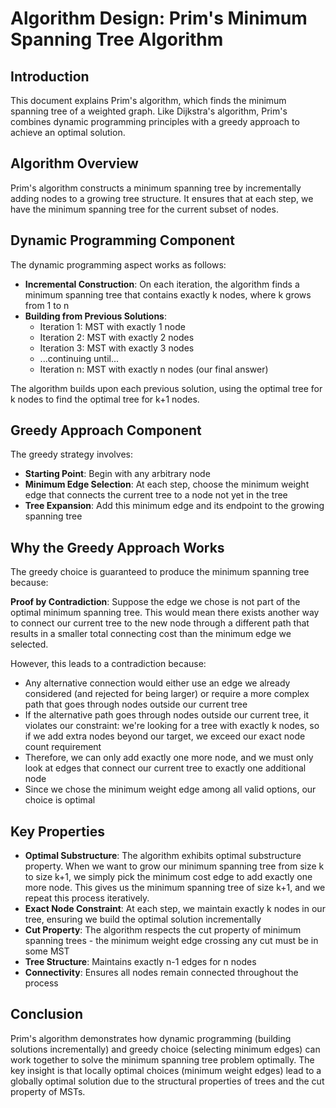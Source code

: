 
# Algorithm Design: Prim's Minimum Spanning Tree Algorithm

## Introduction

This document explains Prim's algorithm, which finds the minimum spanning tree of a weighted graph. Like Dijkstra's algorithm, Prim's combines dynamic programming principles with a greedy approach to achieve an optimal solution.

## Algorithm Overview

Prim's algorithm constructs a minimum spanning tree by incrementally adding nodes to a growing tree structure. It ensures that at each step, we have the minimum spanning tree for the current subset of nodes.

## Dynamic Programming Component

The dynamic programming aspect works as follows:

- **Incremental Construction**: On each iteration, the algorithm finds a minimum spanning tree that contains exactly k nodes, where k grows from 1 to n
- **Building from Previous Solutions**: 
  - Iteration 1: MST with exactly 1 node
  - Iteration 2: MST with exactly 2 nodes  
  - Iteration 3: MST with exactly 3 nodes
  - ...continuing until...
  - Iteration n: MST with exactly n nodes (our final answer)

The algorithm builds upon each previous solution, using the optimal tree for k nodes to find the optimal tree for k+1 nodes.

## Greedy Approach Component

The greedy strategy involves:

- **Starting Point**: Begin with any arbitrary node
- **Minimum Edge Selection**: At each step, choose the minimum weight edge that connects the current tree to a node not yet in the tree
- **Tree Expansion**: Add this minimum edge and its endpoint to the growing spanning tree

## Why the Greedy Approach Works

The greedy choice is guaranteed to produce the minimum spanning tree because:

**Proof by Contradiction**: Suppose the edge we chose is not part of the optimal minimum spanning tree. This would mean there exists another way to connect our current tree to the new node through a different path that results in a smaller total connecting cost than the minimum edge we selected.

However, this leads to a contradiction because:
- Any alternative connection would either use an edge we already considered (and rejected for being larger) or require a more complex path that goes through nodes outside our current tree
- If the alternative path goes through nodes outside our current tree, it violates our constraint: we're looking for a tree with exactly k nodes, so if we add extra nodes beyond our target, we exceed our exact node count requirement
- Therefore, we can only add exactly one more node, and we must only look at edges that connect our current tree to exactly one additional node
- Since we chose the minimum weight edge among all valid options, our choice is optimal

## Key Properties

- **Optimal Substructure**: The algorithm exhibits optimal substructure property. When we want to grow our minimum spanning tree from size k to size k+1, we simply pick the minimum cost edge to add exactly one more node. This gives us the minimum spanning tree of size k+1, and we repeat this process iteratively.
- **Exact Node Constraint**: At each step, we maintain exactly k nodes in our tree, ensuring we build the optimal solution incrementally
- **Cut Property**: The algorithm respects the cut property of minimum spanning trees - the minimum weight edge crossing any cut must be in some MST
- **Tree Structure**: Maintains exactly n-1 edges for n nodes
- **Connectivity**: Ensures all nodes remain connected throughout the process

## Conclusion

Prim's algorithm demonstrates how dynamic programming (building solutions incrementally) and greedy choice (selecting minimum edges) can work together to solve the minimum spanning tree problem optimally. The key insight is that locally optimal choices (minimum weight edges) lead to a globally optimal solution due to the structural properties of trees and the cut property of MSTs.

